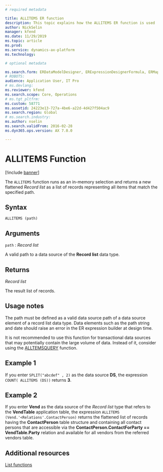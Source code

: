```yaml
---
# required metadata

title: ALLITEMS ER function
description: This topic explains how the ALLITEMS ER function is used
author: NickSelin
manager: kfend
ms.date: 11/29/2019
ms.topic: article
ms.prod: 
ms.service: dynamics-ax-platform
ms.technology: 

# optional metadata

ms.search.form: ERDataModelDesigner, ERExpressionDesignerFormula, ERMappedFormatDesigner, ERModelMappingDesigner
# ROBOTS: 
audience: Application User, IT Pro
# ms.devlang: 
ms.reviewer: kfend
ms.search.scope: Core, Operations
# ms.tgt_pltfrm: 
ms.custom: 58771
ms.assetid: 24223e13-727a-4be6-a22d-4d427f504ac9
ms.search.region: Global
# ms.search.industry: 
ms.author: nselin
ms.search.validFrom: 2016-02-28
ms.dyn365.ops.version: AX 7.0.0

---
```


# <a name="ALLITEMS">ALLITEMS Function</a>

[!include [banner](../includes/banner.md)]

The `ALLITEMS` function runs as an in-memory selection and returns a new flattened *Record list* as a list of records representing all items that match the specified path.

## Syntax

```
ALLITEMS (path)
```

## Arguments

`path` : *Record list*

A valid path to a data source of the **Record list** data type.

## Returns

*Record list*

The result list of records.

## Usage notes

The path must be defined as a valid data source path of a data source element of a record list data type. Data elements such as the path string and date should raise an error in the ER expression builder at design time.

It is not recommended to use this function for transactional data sources that may potentially contain the large volume of data. Instead of it, consider using the [ALLTEMSQUERY](er-functions-list-allitemsquery.md) function.

## Example 1

If you enter `SPLIT("abcdef" , 2)` as the data source **DS**, the expression `COUNT( ALLITEMS (DS))` returns **3**.

## Example 2

If you enter **Vend** as the data source of the *Record list* type that refers to the **VendTable** application table, the expression `ALLITEMS (Vend.'<Relations'.ContactPerson)` returns the flattened list of records having the **ContactPerson** table structure and containing all contact persons that are accessible via the **ContactPerson.ContactForParty == VendTable.Party** relation and available for all vendors from the referred vendors table.

## Additional resources

[List functions](er-functions-category-list.md)
